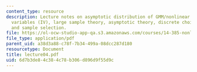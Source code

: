 ```yaml
---
content_type: resource
description: Lecture notes on asymptotic distribution of GMM/nonlinear instrumental
  variables (IV), large sample theory, asymptotic theory, discrete choice, censoring,
  and sample selection.
file: https://ol-ocw-studio-app-qa.s3.amazonaws.com/courses/14-385-nonlinear-econometric-analysis-fall-2007/6d7b3de84c384c78b306d896d9f55d9c_lecture04.pdf
file_type: application/pdf
parent_uid: a38d3a88-c78f-7b34-499a-08dcc287d180
resourcetype: Document
title: lecture04.pdf
uid: 6d7b3de8-4c38-4c78-b306-d896d9f55d9c
---
```

